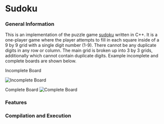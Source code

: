 # Sudoku

### General Information

This is an implementation of the puzzle game [sudoku](https://en.wikipedia.org/wiki/Sudoku) written in C++. It is a one-player game where the player attempts to fill in each square inside of a 9 by 9 grid with a single digit number (1-9). There cannot be any duplicate digits in any row or column. The main grid is broken up into 3 by 3 grids, additionally which cannot contain duplicate digits. Example incomplete and complete boards are shown below.

Incomplete Board

![Incomplete Board](https://upload.wikimedia.org/wikipedia/commons/thumb/e/e0/Sudoku_Puzzle_by_L2G-20050714_standardized_layout.svg/500px-Sudoku_Puzzle_by_L2G-20050714_standardized_layout.svg.png)

Complete Board
![Complete Board](https://upload.wikimedia.org/wikipedia/commons/thumb/1/12/Sudoku_Puzzle_by_L2G-20050714_solution_standardized_layout.svg/1920px-Sudoku_Puzzle_by_L2G-20050714_solution_standardized_layout.svg.png)

### Features

### Compilation and Execution
